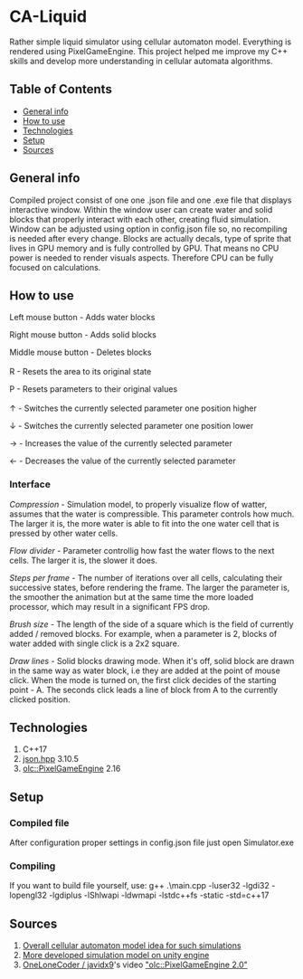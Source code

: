 # CA-Liquid
Rather simple liquid simulator using cellular automaton model. Everything is rendered using PixelGameEngine.
This project helped me improve my C++ skills and develop more understanding in cellular automata algorithms.

## Table of Contents
* [General info](#general-info)
* [How to use](#how-to-use)
* [Technologies](#technologies)
* [Setup](#setup)
* [Sources](#sources)

## General info
Compiled project consist of one one .json file and one .exe file that displays interactive window. Within the window user can create water and solid blocks that properly interact with each other,
creating fluid simulation. Window can be adjusted using option in config.json file so, no recompiling is needed after every change. Blocks are actually decals,
type of sprite that lives in GPU memory and is fully controlled by GPU. That means no CPU power is needed to render visuals aspects. Therefore CPU can be fully focused on calculations.

## How to use
Left mouse button - Adds water blocks

Right mouse button - Adds solid blocks

Middle mouse button - Deletes blocks
<br />
<br />
R - Resets the area to its original state

P - Resets parameters to their original values
<br />
<br />
↑ - Switches the currently selected parameter one position higher 

↓ - Switches the currently selected parameter one position lower 

→ - Increases the value of the currently selected parameter

← - Decreases the value of the currently selected parameter


### Interface

*Compression* - Simulation model, to properly visualize flow of watter, assumes that the water is compressible. This parameter controls how much. The larger it is, the more water is able to fit into the one water cell that is pressed by other water cells.

*Flow divider* - Parameter controllig how fast the water flows to the next cells.
The larger it is, the slower it does.

*Steps per frame* - The number of iterations over all cells, calculating their successive states, before
rendering the frame. The larger the parameter is, the smoother the animation but at the same time
the more loaded processor, which may result in a significant FPS drop.

*Brush size* - The length of the side of a square which is the field of currently added / removed
blocks. For example, when a parameter is 2, blocks of water added with single click is a 2x2 square.

*Draw lines* - Solid blocks drawing mode. When it's off, solid block are drawn in the same way as water block, i.e they are added at the point of mouse click. When the mode is turned on, the first click decides of the starting point - A. The seconds click leads a line of block from A to the currently clicked position.

## Technologies
 1. C++17
 2. [json.hpp](https://github.com/nlohmann/json) 3.10.5
 3. [olc::PixelGameEngine](https://github.com/OneLoneCoder/olcPixelGameEngine) 2.16
 
 ## Setup
  ### Compiled file
  After configuration proper settings in config.json file just open Simulator.exe
   
  ### Compiling
  If you want to build file yourself, use: g++ .\main.cpp -luser32 -lgdi32 -lopengl32 -lgdiplus -lShlwapi -ldwmapi -lstdc++fs -static -std=c++17
   
## Sources
1. [Overall cellular automaton model idea for such simulations](https://w-shadow.com/blog/2009/09/01/simple-fluid-simulation)
2. [More developed simulation model on unity engine](http://www.jgallant.com/2d-liquid-simulator-with-cellular-automaton-in-unity)
3. [OneLoneCoder / javidx9](https://github.com/OneLoneCoder)'s video ["olc::PixelGameEngine 2.0"](https://www.youtube.com/watch?v=8OfgGUGP4Vc)
